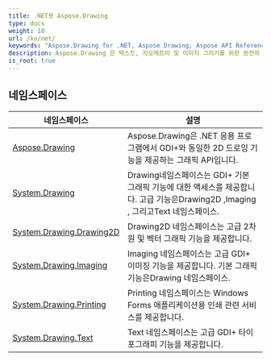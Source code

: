 ```yaml
---
title: .NET용 Aspose.Drawing
type: docs
weight: 10
url: /ko/net/
keywords: "Aspose.Drawing for .NET, Aspose Drawing, Aspose API Reference."
description: Aspose.Drawing 은 텍스트, 지오메트리 및 이미지 그리기를 위한 완전히 관리되는 교차 플랫폼의 완벽한 2D 그래픽 라이브러리입니다.
is_root: true
---
```


## 네임스페이스

| 네임스페이스 | 설명 |
| --- | --- |
| [Aspose.Drawing](./aspose.drawing/) | Aspose.Drawing은 .NET 응용 프로그램에서 GDI+와 동일한 2D 드로잉 기능을 제공하는 그래픽 API입니다. |
| [System.Drawing](./system.drawing/) | Drawing네임스페이스는 GDI+ 기본 그래픽 기능에 대한 액세스를 제공합니다. 고급 기능은Drawing2D ,Imaging , 그리고Text 네임스페이스. |
| [System.Drawing.Drawing2D](./system.drawing.drawing2d/) | Drawing2D 네임스페이스는 고급 2차원 및 벡터 그래픽 기능을 제공합니다. |
| [System.Drawing.Imaging](./system.drawing.imaging/) | Imaging 네임스페이스는 고급 GDI+ 이미징 기능을 제공합니다. 기본 그래픽 기능은Drawing 네임스페이스. |
| [System.Drawing.Printing](./system.drawing.printing/) | Printing 네임스페이스는 Windows Forms 애플리케이션용 인쇄 관련 서비스를 제공합니다. |
| [System.Drawing.Text](./system.drawing.text/) | Text 네임스페이스는 고급 GDI+ 타이포그래피 기능을 제공합니다. |


